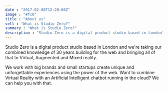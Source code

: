 ```yaml
---
date : "2017-02-08T12:20:00Z"
image : "#fc0"
title : "About us"
sell : "What is Studio Zero?"
summary : "What is Studio Zero?"
description : "Studio Zero is a digital product studio based in London"
---
```


Studio Zero is a digital product studio based in London and we're taking our combined knowledge of 30 years building for the web and bringing all of that to Virtual, Augmented and Mixed reality. 

We work with big brands and small startups create unique and unforgettable experiences using the power of the web. Want to combine Virtual Reality with an Artificial Intelligent chatbot running in the cloud? We can help you with that.
